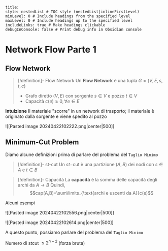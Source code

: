 ```table-of-contents
title: 
style: nestedList # TOC style (nestedList|inlineFirstLevel)
minLevel: 0 # Include headings from the specified level
maxLevel: 0 # Include headings up to the specified level
includeLinks: true # Make headings clickable
debugInConsole: false # Print debug info in Obsidian console
```
# Network Flow Parte 1

## Flow Network

>[!definition]- Flow Network
>Un **Flow Network** è una tupla $G=(V,E,s,t,c)$
>- Grafo diretto $(V,E)$ con sorgente $s\in V$ e pozzo $t\in V$
>- Capacità $c(e)\geq0,\forall e\in E$

**Intuizione** Il materiale "scorre" in un network di trasporto; il materiale è originato dalla sorgente e viene spedito al pozzo

![[Pasted image 20240422102222.png|center|500]]

## Minimum-Cut Problem

Diamo alcune definizioni prima di parlare del problema del `Taglio Minimo`

>[!definition]- st-cut
>Un $st-$cut è una partizione $(A,B)$ dei nodi con $s\in A$ e $t\in B$

>[!definition]- Capacità
>La **capacità** è la somma delle capacità degli archi da $A\to B$
>Quindi, $$cap(A,B)=\sum\limits_{\text{archi e uscenti da A}}c(e)$$

Alcuni esempi

![[Pasted image 20240422102556.png|center|500]]

![[Pasted image 20240422102614.png|center|500]]

A questo punto, possiamo parlare del problema del `Taglio Minimo`



Numero di stcut $\leq2^{n-2}$ (forza bruta)